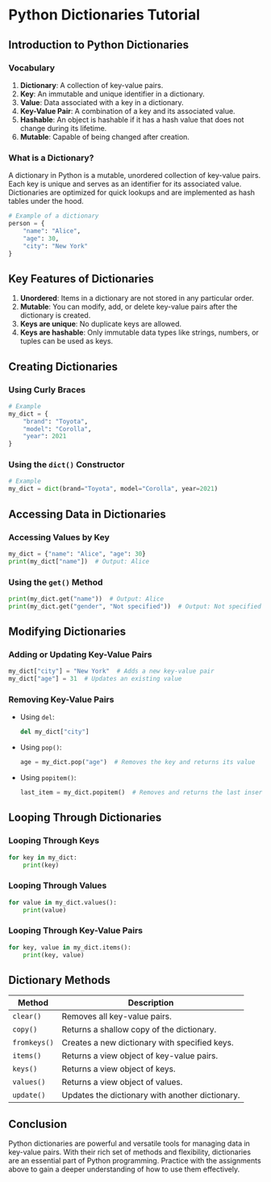 # Python Dictionaries Tutorial

## Introduction to Python Dictionaries

### Vocabulary
1. **Dictionary**: A collection of key-value pairs.
2. **Key**: An immutable and unique identifier in a dictionary.
3. **Value**: Data associated with a key in a dictionary.
4. **Key-Value Pair**: A combination of a key and its associated value.
5. **Hashable**: An object is hashable if it has a hash value that does not change during its lifetime.
6. **Mutable**: Capable of being changed after creation.

### What is a Dictionary?
A dictionary in Python is a mutable, unordered collection of key-value pairs. Each key is unique and serves as an identifier for its associated value. Dictionaries are optimized for quick lookups and are implemented as hash tables under the hood.

```python
# Example of a dictionary
person = {
    "name": "Alice",
    "age": 30,
    "city": "New York"
}
```

## Key Features of Dictionaries
1. **Unordered**: Items in a dictionary are not stored in any particular order.
2. **Mutable**: You can modify, add, or delete key-value pairs after the dictionary is created.
3. **Keys are unique**: No duplicate keys are allowed.
4. **Keys are hashable**: Only immutable data types like strings, numbers, or tuples can be used as keys.

## Creating Dictionaries
### Using Curly Braces
```python
# Example
my_dict = {
    "brand": "Toyota",
    "model": "Corolla",
    "year": 2021
}
```

### Using the `dict()` Constructor
```python
# Example
my_dict = dict(brand="Toyota", model="Corolla", year=2021)
```

## Accessing Data in Dictionaries
### Accessing Values by Key
```python
my_dict = {"name": "Alice", "age": 30}
print(my_dict["name"])  # Output: Alice
```

### Using the `get()` Method
```python
print(my_dict.get("name"))  # Output: Alice
print(my_dict.get("gender", "Not specified"))  # Output: Not specified
```

## Modifying Dictionaries
### Adding or Updating Key-Value Pairs
```python
my_dict["city"] = "New York"  # Adds a new key-value pair
my_dict["age"] = 31  # Updates an existing value
```

### Removing Key-Value Pairs
- Using `del`:
  ```python
  del my_dict["city"]
  ```
- Using `pop()`:
  ```python
  age = my_dict.pop("age")  # Removes the key and returns its value
  ```
- Using `popitem()`:
  ```python
  last_item = my_dict.popitem()  # Removes and returns the last inserted key-value pair
  ```

## Looping Through Dictionaries
### Looping Through Keys
```python
for key in my_dict:
    print(key)
```

### Looping Through Values
```python
for value in my_dict.values():
    print(value)
```

### Looping Through Key-Value Pairs
```python
for key, value in my_dict.items():
    print(key, value)
```

## Dictionary Methods
| Method       | Description                                       |
|--------------|---------------------------------------------------|
| `clear()`    | Removes all key-value pairs.                     |
| `copy()`     | Returns a shallow copy of the dictionary.        |
| `fromkeys()` | Creates a new dictionary with specified keys.    |
| `items()`    | Returns a view object of key-value pairs.        |
| `keys()`     | Returns a view object of keys.                  |
| `values()`   | Returns a view object of values.                |
| `update()`   | Updates the dictionary with another dictionary. |


## Conclusion
Python dictionaries are powerful and versatile tools for managing data in key-value pairs. With their rich set of methods and flexibility, dictionaries are an essential part of Python programming. Practice with the assignments above to gain a deeper understanding of how to use them effectively.